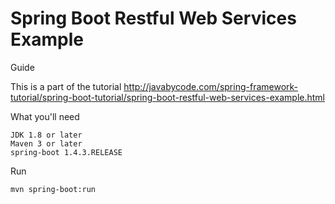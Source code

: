 # Spring Boot Restful Web Services Example

Guide

This is a part of the tutorial http://javabycode.com/spring-framework-tutorial/spring-boot-tutorial/spring-boot-restful-web-services-example.html

What you'll need

    JDK 1.8 or later
    Maven 3 or later
    spring-boot 1.4.3.RELEASE


Run

    mvn spring-boot:run

